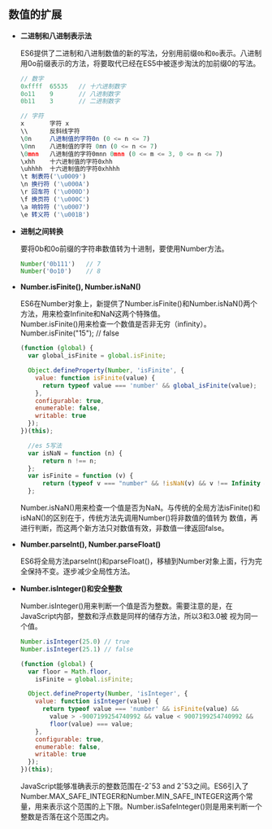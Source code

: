## 数值的扩展

* **二进制和八进制表示法**  

  ES6提供了二进制和八进制数值的新的写法，分别用前缀`0b`和`0o`表示。八进制用0o前缀表示的方法，将要取代已经在ES5中被逐步淘汰的加前缀0的写法。

  ```js
  // 数字
  0xffff  65535   // 十六进制数字
  0o11    9       // 八进制数字
  0b11    3       // 二进制数字

  // 字符
  x       字符 x
  \\      反斜线字符
  \0n     八进制值的字符0n (0 <= n <= 7)
  \0nn    八进制值的字符 0nn (0 <= n <= 7)
  \0mnn   八进制值的字符0mnn 0mnn (0 <= m <= 3, 0 <= n <= 7)
  \xhh    十六进制值的字符0xhh
  \uhhhh  十六进制值的字符0xhhhh
  \t 制表符('\u0009')
  \n 换行符 ('\u000A')
  \r 回车符 ('\u000D')
  \f 换页符 ('\u000C')
  \a 响铃符 ('\u0007')
  \e 转义符 ('\u001B')
  ```

* **进制之间转换**

  要将0b和0o前缀的字符串数值转为十进制，要使用Number方法。

  ```js
  Number('0b111')   // 7
  Number('0o10')    // 8
  ```

* **Number.isFinite(), Number.isNaN()**  

  ES6在Number对象上，新提供了Number.isFinite()和Number.isNaN()两个方法，用来检查Infinite和NaN这两个特殊值。  
  Number.isFinite()用来检查一个数值是否非无穷（infinity）。Number.isFinite("15"); // false  

  ```js
  (function (global) {
    var global_isFinite = global.isFinite;

    Object.defineProperty(Number, 'isFinite', {
      value: function isFinite(value) {
        return typeof value === 'number' && global_isFinite(value);
      },
      configurable: true,
      enumerable: false,
      writable: true
    });
  })(this);

    //es 5写法
    var isNaN = function (n) {
        return n !== n;
    };
    var isFinite = function (v) {
        return (typeof v === "number" && !isNaN(v) && v !== Infinity && v !== -Infinity);
    };
  ```

  Number.isNaN()用来检查一个值是否为NaN。与传统的全局方法isFinite()和isNaN()的区别在于，传统方法先调用Number()将非数值的值转为
  数值，再进行判断，而这两个新方法只对数值有效，非数值一律返回false。  

* **Number.parseInt(), Number.parseFloat()**  

  ES6将全局方法parseInt()和parseFloat()，移植到Number对象上面，行为完全保持不变。逐步减少全局性方法。

* **Number.isInteger()和安全整数**  

  Number.isInteger()用来判断一个值是否为整数。需要注意的是，在JavaScript内部，整数和浮点数是同样的储存方法，所以3和3.0被
  视为同一个值。  

  ```js
  Number.isInteger(25.0) // true
  Number.isInteger(25.1) // false

  (function (global) {
    var floor = Math.floor,
      isFinite = global.isFinite;

    Object.defineProperty(Number, 'isInteger', {
      value: function isInteger(value) {
        return typeof value === 'number' && isFinite(value) &&
          value > -9007199254740992 && value < 9007199254740992 &&
          floor(value) === value;
      },
      configurable: true,
      enumerable: false,
      writable: true
    });
  })(this);
  ```

  JavaScript能够准确表示的整数范围在-2ˆ53 and 2ˆ53之间。ES6引入了Number.MAX_SAFE_INTEGER和Number.MIN_SAFE_INTEGER这两个常量，用来表示这个范围的上下限。Number.isSafeInteger()则是用来判断一个整数是否落在这个范围之内。
